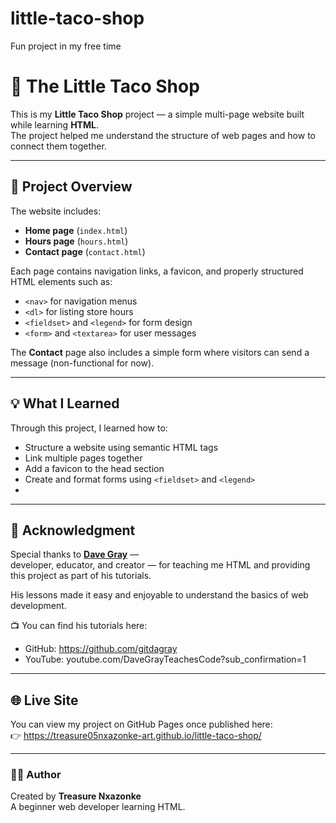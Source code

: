 # little-taco-shop
Fun project in my free time

# 🌮 The Little Taco Shop

This is my **Little Taco Shop** project — a simple multi-page website built while learning **HTML**.  
The project helped me understand the structure of web pages and how to connect them together.

---

## 📖 Project Overview

The website includes:
- **Home page** (`index.html`)
- **Hours page** (`hours.html`)
- **Contact page** (`contact.html`)

Each page contains navigation links, a favicon, and properly structured HTML elements such as:
- `<nav>` for navigation menus  
- `<dl>` for listing store hours  
- `<fieldset>` and `<legend>` for form design  
- `<form>` and `<textarea>` for user messages  

The **Contact** page also includes a simple form where visitors can send a message (non-functional for now).

---

## 💡 What I Learned

Through this project, I learned how to:
- Structure a website using semantic HTML tags  
- Link multiple pages together  
- Add a favicon to the head section  
- Create and format forms using `<fieldset>` and `<legend>`  
- 

---

## 🙌 Acknowledgment

Special thanks to **[Dave Gray](https://github.com/gitdagray)** —  
developer, educator, and creator — for teaching me HTML and providing this project as part of his tutorials.  

His lessons made it easy and enjoyable to understand the basics of web development.

📺 You can find his tutorials here:  
- GitHub: https://github.com/gitdagray 
- YouTube: youtube.com/DaveGrayTeachesCode?sub_confirmation=1

---

## 🌐 Live Site

You can view my project on GitHub Pages once published here:  
👉 https://treasure05nxazonke-art.github.io/little-taco-shop/

---

### 🧑‍💻 Author
Created by **Treasure Nxazonke**  
A beginner web developer learning HTML.

